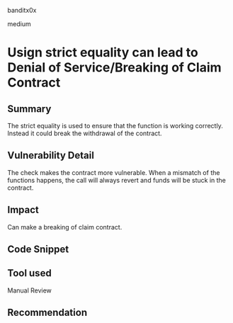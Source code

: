 banditx0x

medium

# Usign strict equality can lead to Denial of Service/Breaking of Claim Contract

## Summary

The strict equality is used to ensure that the function is working correctly. Instead it could break the withdrawal of the contract.

## Vulnerability Detail

The check makes the contract more vulnerable. When a mismatch of the functions happens, the call will always revert and funds will be stuck in the contract.

## Impact

Can make a breaking of claim contract.

## Code Snippet

## Tool used

Manual Review

## Recommendation

